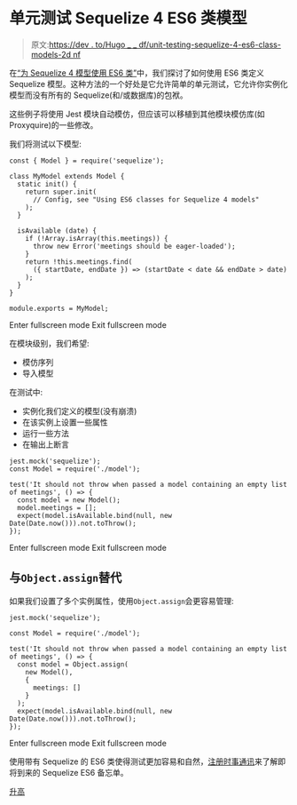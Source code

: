 # 单元测试 Sequelize 4 ES6 类模型

> 原文:[https://dev . to/Hugo _ _ df/unit-testing-sequelize-4-es6-class-models-2d nf](https://dev.to/hugo__df/unit-testing-sequelize-4-es6-class-models-2dnf)

在[“为 Sequelize 4 模型使用 ES6 类”](https://dev.to/hugo__df/using-es6-classes-for-sequelize-4-models-17ga)中，我们探讨了如何使用 ES6 类定义 Sequelize 模型。这种方法的一个好处是它允许简单的单元测试，它允许你实例化模型而没有所有的 Sequelize(和/或数据库)的包袱。

这些例子将使用 Jest 模块自动模仿，但应该可以移植到其他模块模仿库(如 Proxyquire)的一些修改。

我们将测试以下模型:

```
const { Model } = require('sequelize');

class MyModel extends Model {
  static init() {
    return super.init(
      // Config, see "Using ES6 classes for Sequelize 4 models"
    );
  }

  isAvailable (date) {
    if (!Array.isArray(this.meetings)) {
      throw new Error('meetings should be eager-loaded');
    }
    return !this.meetings.find(
      ({ startDate, endDate }) => (startDate < date && endDate > date)
    );
  }
}

module.exports = MyModel; 
```

Enter fullscreen mode Exit fullscreen mode

在模块级别，我们希望:

*   模仿序列
*   导入模型

在测试中:

*   实例化我们定义的模型(没有崩溃)
*   在该实例上设置一些属性
*   运行一些方法
*   在输出上断言

```
jest.mock('sequelize');
const Model = require('./model');

test('It should not throw when passed a model containing an empty list of meetings', () => {
  const model = new Model();
  model.meetings = [];
  expect(model.isAvailable.bind(null, new Date(Date.now())).not.toThrow();
}); 
```

Enter fullscreen mode Exit fullscreen mode

## 与`Object.assign`替代

如果我们设置了多个实例属性，使用`Object.assign`会更容易管理:

```
jest.mock('sequelize');

const Model = require('./model');

test('It should not throw when passed a model containing an empty list of meetings', () => {
  const model = Object.assign(
    new Model(),
    {
      meetings: []
    }
  );
  expect(model.isAvailable.bind(null, new Date(Date.now())).not.toThrow();
}); 
```

Enter fullscreen mode Exit fullscreen mode

使用带有 Sequelize 的 ES6 类使得测试更加容易和自然，[注册时事通讯](https://buttondown.email/hugo)来了解即将到来的 Sequelize ES6 备忘单。

[升高](https://unsplash.com/@elevatebeer?utm_medium=referral&utm_campaign=photographer-credit&utm_content=creditBadge)